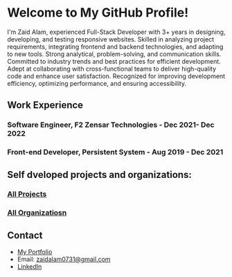 # Welcome to My GitHub Profile!

I'm Zaid Alam, experienced Full-Stack Developer with 3+ years in designing, developing, and testing responsive websites. Skilled in analyzing project requirements, integrating frontend and backend technologies, and adapting to new tools. Strong analytical, problem-solving, and communication skills. Committed to industry trends and best practices for efficient development. Adept at collaborating with cross-functional teams to deliver high-quality code and enhance user satisfaction. Recognized for improving development efficiency, optimizing performance, and ensuring accessibility.

## Work Experience

### Software Engineer, F2 Zensar Technologies - Dec 2021- Dec 2022
### Front-end Developer, Persistent System - Aug 2019 - Dec 2021
##

## Self dveloped projects and organizations:
### [All Projects](https://github.com/fuzzyzaid?tab=repositories)
### [All Organizatiosn](https://github.com/settings/organizations)
 
## Contact

- [My Portfolio](https://zaidalam.me/)
- Email: <a href="mailto:zaidalam0731@gmail.com">zaidalam0731@gmail.com</a>
- [LinkedIn](https://www.linkedin.com/in/zaid-alam/)
